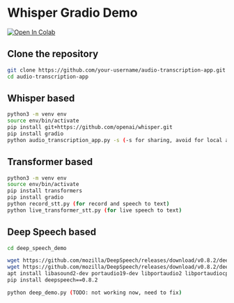 # Whisper Gradio Demo

[![Open In Colab](https://colab.research.google.com/assets/colab-badge.svg)](https://colab.research.google.com/drive/1DqmqokgSWt87hQ8QY33TccO_IRfQkBZb?usp=sharing)

## Clone the repository

```bash
git clone https://github.com/your-username/audio-transcription-app.git
cd audio-transcription-app
```

## Whisper based

```bash
python3 -m venv env
source env/bin/activate
pip install git+https://github.com/openai/whisper.git 
pip install gradio
python audio_transcription_app.py -s (-s for sharing, avoid for local alone)
```

## Transformer based

```bash
python3 -m venv env
source env/bin/activate
pip install transformers
pip install gradio
python record_stt.py (for record and speech to text)
python live_transformer_stt.py (for live speech to text)
```

## Deep Speech based 

```bash
cd deep_speech_demo

wget https://github.com/mozilla/DeepSpeech/releases/download/v0.8.2/deepspeech-0.8.2-models.pbmm
wget https://github.com/mozilla/DeepSpeech/releases/download/v0.8.2/deepspeech-0.8.2-models.scorer
apt install libasound2-dev portaudio19-dev libportaudio2 libportaudiocpp0 ffmpeg
pip install deepspeech==0.8.2

python deep_demo.py (TODO: not working now, need to fix)
```